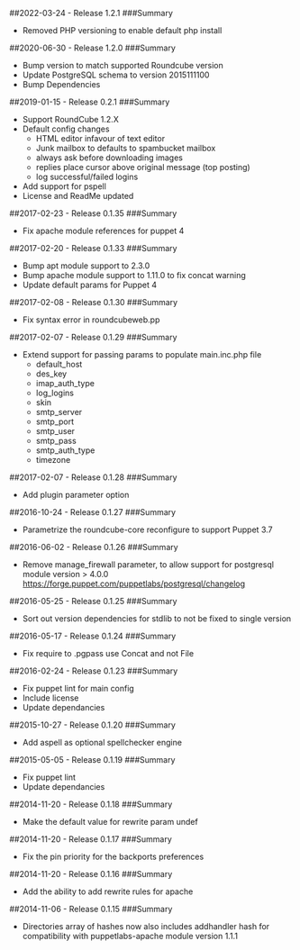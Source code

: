 ##2022-03-24 - Release 1.2.1
###Summary

* Removed PHP versioning to enable default php install

##2020-06-30 - Release 1.2.0
###Summary

* Bump version to match supported Roundcube version
* Update PostgreSQL schema to version 2015111100
* Bump Dependencies

##2019-01-15 - Release 0.2.1
###Summary

* Support RoundCube 1.2.X
* Default config changes
  - HTML editor infavour of text editor
  - Junk mailbox to defaults to spambucket mailbox
  - always ask before downloading images
  - replies place cursor above original message (top posting)
  - log successful/failed logins
* Add support for pspell
* License and ReadMe updated

##2017-02-23 - Release 0.1.35
###Summary

* Fix apache module references for puppet 4

##2017-02-20 - Release 0.1.33
###Summary

* Bump apt module support to 2.3.0
* Bump apache module support to 1.11.0 to fix concat warning
* Update default params for Puppet 4

##2017-02-08 - Release 0.1.30
###Summary

* Fix syntax error in roundcubeweb.pp

##2017-02-07 - Release 0.1.29
###Summary

* Extend support for passing params to populate main.inc.php file
  - default_host
  - des_key
  - imap_auth_type
  - log_logins
  - skin
  - smtp_server
  - smtp_port
  - smtp_user
  - smtp_pass
  - smtp_auth_type
  - timezone

##2017-02-07 - Release 0.1.28
###Summary

* Add plugin parameter option

##2016-10-24 - Release 0.1.27
###Summary

* Parametrize the roundcube-core reconfigure to support Puppet 3.7

##2016-06-02 - Release 0.1.26
###Summary

* Remove manage_firewall parameter, to allow support for postgresql module version > 4.0.0
  https://forge.puppet.com/puppetlabs/postgresql/changelog

##2016-05-25 - Release 0.1.25
###Summary

* Sort out version dependencies for stdlib to not be fixed to single version

##2016-05-17 - Release 0.1.24
###Summary

* Fix require to .pgpass use Concat and not File

##2016-02-24 - Release 0.1.23
###Summary

* Fix puppet lint for main config
* Include license
* Update dependancies

##2015-10-27 - Release 0.1.20
###Summary

* Add aspell as optional spellchecker engine

##2015-05-05 - Release 0.1.19
###Summary

* Fix puppet lint
* Update dependancies

##2014-11-20 - Release 0.1.18
###Summary

* Make the default value for rewrite param undef

##2014-11-20 - Release 0.1.17
###Summary

* Fix the pin priority for the backports preferences

##2014-11-20 - Release 0.1.16
###Summary

* Add the ability to add rewrite rules for apache

##2014-11-06 - Release 0.1.15
###Summary

* Directories array of hashes now also includes addhandler hash for compatibility with puppetlabs-apache module version 1.1.1
